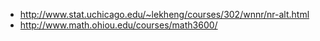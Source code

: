 * http://www.stat.uchicago.edu/~lekheng/courses/302/wnnr/nr-alt.html
* http://www.math.ohiou.edu/courses/math3600/